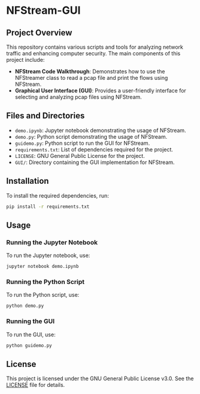# NFStream-GUI

## Project Overview

This repository contains various scripts and tools for analyzing network traffic and enhancing computer security. The main components of this project include:

- **NFStream Code Walkthrough**: Demonstrates how to use the NFStreamer class to read a pcap file and print the flows using NFStream.
- **Graphical User Interface (GUI)**: Provides a user-friendly interface for selecting and analyzing pcap files using NFStream.

## Files and Directories

- `demo.ipynb`: Jupyter notebook demonstrating the usage of NFStream.
- `demo.py`: Python script demonstrating the usage of NFStream.
- `guidemo.py`: Python script to run the GUI for NFStream.
- `requirements.txt`: List of dependencies required for the project.
- `LICENSE`: GNU General Public License for the project.
- `GUI/`: Directory containing the GUI implementation for NFStream.

## Installation

To install the required dependencies, run:
```bash
pip install -r requirements.txt
```

## Usage

### Running the Jupyter Notebook
To run the Jupyter notebook, use:
```bash
jupyter notebook demo.ipynb
```

### Running the Python Script
To run the Python script, use:
```bash
python demo.py
```

### Running the GUI
To run the GUI, use:
```bash
python guidemo.py
```

## License

This project is licensed under the GNU General Public License v3.0. See the [LICENSE](LICENSE) file for details.
